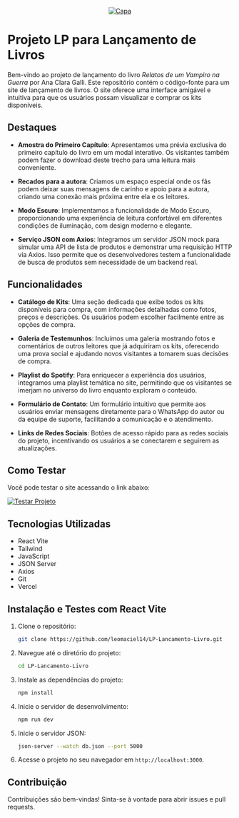 <p align="center">
  <a href="https://lp-lancamento-livro.vercel.app/" title="Capa">
    <img src="https://i.ibb.co/pZvhq8b/capa-2.jpg" alt="Capa" />
  </a>
</p>

# Projeto LP para Lançamento de Livros

Bem-vindo ao projeto de lançamento do livro *Relatos de um Vampiro na Guerra* por Ana Clara Galli. Este repositório contém o código-fonte para um site de lançamento de livros. O site oferece uma interface amigável e intuitiva para que os usuários possam visualizar e comprar os kits disponíveis.

## Destaques

- **Amostra do Primeiro Capítulo**: Apresentamos uma prévia exclusiva do primeiro capítulo do livro em um modal interativo. Os visitantes também podem fazer o download deste trecho para uma leitura mais conveniente.

- **Recados para a autora**: Criamos um espaço especial onde os fãs podem deixar suas mensagens de carinho e apoio para a autora, criando uma conexão mais próxima entre ela e os leitores.

- **Modo Escuro**: Implementamos a funcionalidade de Modo Escuro, proporcionando uma experiência de leitura confortável em diferentes condições de iluminação, com design moderno e elegante.

- **Serviço JSON com Axios**: Integramos um servidor JSON mock para simular uma API de lista de produtos e demonstrar uma requisição HTTP via Axios. Isso permite que os desenvolvedores testem a funcionalidade de busca de produtos sem necessidade de um backend real.

## Funcionalidades

- **Catálogo de Kits**: Uma seção dedicada que exibe todos os kits disponíveis para compra, com informações detalhadas como fotos, preços e descrições. Os usuários podem escolher facilmente entre as opções de compra.

- **Galeria de Testemunhos**: Incluímos uma galeria mostrando fotos e comentários de outros leitores que já adquiriram os kits, oferecendo uma prova social e ajudando novos visitantes a tomarem suas decisões de compra.

- **Playlist do Spotify**: Para enriquecer a experiência dos usuários, integramos uma playlist temática no site, permitindo que os visitantes se imerjam no universo do livro enquanto exploram o conteúdo.

- **Formulário de Contato**: Um formulário intuitivo que permite aos usuários enviar mensagens diretamente para o WhatsApp do autor ou da equipe de suporte, facilitando a comunicação e o atendimento.

- **Links de Redes Sociais**: Botões de acesso rápido para as redes sociais do projeto, incentivando os usuários a se conectarem e seguirem as atualizações.

## Como Testar

Você pode testar o site acessando o link abaixo:

[![Testar Projeto](https://img.shields.io/badge/Testar%20Projeto-Visitar%20Site-blue)](https://lp-lancamento-livro.vercel.app/)

## Tecnologias Utilizadas

- React Vite
- Tailwind
- JavaScript
- JSON Server
- Axios
- Git
- Vercel

## Instalação e Testes com React Vite

1. Clone o repositório:
    ```sh
    git clone https://github.com/leomaciel14/LP-Lancamento-Livro.git
    ```
2. Navegue até o diretório do projeto:
    ```sh
    cd LP-Lancamento-Livro
    ```
3. Instale as dependências do projeto:
    ```sh
    npm install
    ```
4. Inicie o servidor de desenvolvimento:
    ```sh
    npm run dev
    ```
5. Inicie o servidor JSON:
    ```sh
    json-server --watch db.json --port 5000
    ```
6. Acesse o projeto no seu navegador em `http://localhost:3000`.

## Contribuição

Contribuições são bem-vindas! Sinta-se à vontade para abrir issues e pull requests.
